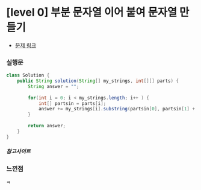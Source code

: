# [level 0] 부분 문자열 이어 붙여 문자열 만들기

* [문제 링크](https://school.programmers.co.kr/learn/courses/30/lessons/181911)


### 실행문
```java
class Solution {
    public String solution(String[] my_strings, int[][] parts) {
        String answer = "";
        
        for(int i = 0; i < my_strings.length; i++ ) {
            int[] partsin = parts[i];
            answer += my_strings[i].substring(partsin[0], partsin[1] + 1);
        }
        
        return answer;
    }
}

```


##### 참고사이트


### 느낀점
```
ㅋ
``` 